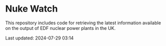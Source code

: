 # Nuke Watch

This repository includes code for retrieving the latest information available on the output of EDF nuclear power plants in the UK.

Last updated: 2024-07-29 03:14